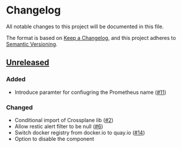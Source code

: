 # Changelog
All notable changes to this project will be documented in this file.

The format is based on [Keep a Changelog](https://keepachangelog.com/en/1.0.0/),
and this project adheres to [Semantic Versioning](https://semver.org/spec/v2.0.0.html).

## [Unreleased]
### Added
- Introduce paramter for confiugring the Prometheus name ([#11])

### Changed

- Conditional import of Crossplane lib ([#2])
- Allow restic alert filter to be null ([#6])
- Switch docker registry from docker.io to quay.io ([#14])
- Option to disable the component

[Unreleased]: https://github.com/projectsyn/component-backup-k8up/compare/a73e2f519e7777a24beeeac43449cd805aa5b946...HEAD

[#2]: https://github.com/projectsyn/component-backup-k8up/pull/2
[#6]: https://github.com/projectsyn/component-backup-k8up/pull/6
[#11]: https://github.com/projectsyn/component-backup-k8up/pull/11
[#14]: https://github.com/projectsyn/component-backup-k8up/pull/14
